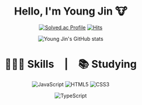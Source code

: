 
<div align='center'>
  
# Hello, I'm Young Jin 🐮

[![Solved.ac Profile](http://mazassumnida.wtf/api/v2/generate_badge?boj=god966)](https://solved.ac/god966/)
[![Hits](https://hits.seeyoufarm.com/api/count/incr/badge.svg?url=https%3A%2F%2Fgithub.com%2Fyoungjin-korea&count_bg=%233B9BD0&title_bg=%232A5057&icon=github.svg&icon_color=%23E7E7E7&title=hits&edge_flat=false)](https://hits.seeyoufarm.com)



![Young Jin's GitHub stats](https://github-readme-stats.vercel.app/api?username=youngjin-korea&theme=dark&show_icons=true)

# 🧑🏻‍💻 Skills　|　📚 Studying




![JavaScript](https://img.shields.io/badge/JavaScript-F7DF1E.svg?&style=for-the-badge&logo=JavaScript&logoColor=white)
![HTML5](https://img.shields.io/badge/HTML5-E34F26.svg?&style=for-the-badge&logo=HTML5&logoColor=white)
![CSS3](https://img.shields.io/badge/CSS3-1572B6.svg?&style=for-the-badge&logo=CSS3&logoColor=white)




![TypeScript](https://img.shields.io/badge/TypeScript-3178C6.svg?&style=for-the-badge&logo=TypeScript&logoColor=white)
</div>
